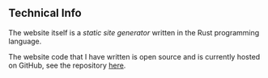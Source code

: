 ## Technical Info

The website itself is a *static site generator* written in the Rust programming language.

The website code that I have written is open source and is currently hosted on GitHub, see the repository [here](https://github.com/ctcl-bregis/ctclsite-rust).
